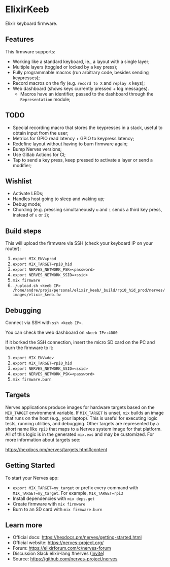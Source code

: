 # ElixirKeeb

Elixir keyboard firmware.

## Features

This firmware supports:

- Working like a standard keyboard, ie., a layout with a single layer;
- Multiple layers (toggled or locked by a key press);
- Fully programmable macros (run arbitrary code, besides sending keypresses);
- Record macros on the fly (e.g. `record to X` and `replay X` keys);
- Web dashboard (shows keys currently pressed + log messages).
    * Macros have an identifier, passed to the dashboard through the `Representation` module;

## TODO

- Special recording macro that stores the keypresses in a stack, useful to obtain input from the user;
- Metrics for GPIO read latency + GPIO to keypress latency;
- Redefine layout without having to burn firmware again;
- Bump Nerves versions;
- Use Gitlab Actions for CI;
- Tap to send a key press, keep pressed to activate a layer or send a modifier;

## Wishlist

- Activate LEDs;
- Handles host going to sleep and waking up;
- Debug mode;
- Chording (e.g. pressing simultaneously `u` and `i` sends a third key press, instead of `u` or `i`);

## Build steps

This will upload the firmware via SSH (check your keyboard IP on your router):

1. `export MIX_ENV=prod`
2. `export MIX_TARGET=rpi0_hid`
3. `export NERVES_NETWORK_PSK=<password>`
4. `export NERVES_NETWORK_SSID=<ssid>`
5. `mix firmware`
6. `./upload.sh <keeb IP> /home/andre/projs/personal/elixir_keeb/_build/rpi0_hid_prod/nerves/images/elixir_keeb.fw`

## Debugging

Connect via SSH with `ssh <keeb IP>`.

You can check the web dashboard on `<keeb IP>:4000`

If it borked the SSH connection, insert the micro SD card on the PC and burn the firmware to it:

1. `export MIX_ENV=dev`
2. `export MIX_TARGET=rpi0_hid`
3. `export NERVES_NETWORK_SSID=<ssid>`
4. `export NERVES_NETWORK_PSK=<password>`
5. `mix firmware.burn`

## Targets

Nerves applications produce images for hardware targets based on the
`MIX_TARGET` environment variable. If `MIX_TARGET` is unset, `mix` builds an
image that runs on the host (e.g., your laptop). This is useful for executing
logic tests, running utilities, and debugging. Other targets are represented by
a short name like `rpi3` that maps to a Nerves system image for that platform.
All of this logic is in the generated `mix.exs` and may be customized. For more
information about targets see:

https://hexdocs.pm/nerves/targets.html#content

## Getting Started

To start your Nerves app:
  * `export MIX_TARGET=my_target` or prefix every command with
    `MIX_TARGET=my_target`. For example, `MIX_TARGET=rpi3`
  * Install dependencies with `mix deps.get`
  * Create firmware with `mix firmware`
  * Burn to an SD card with `mix firmware.burn`

## Learn more

  * Official docs: https://hexdocs.pm/nerves/getting-started.html
  * Official website: https://nerves-project.org/
  * Forum: https://elixirforum.com/c/nerves-forum
  * Discussion Slack elixir-lang #nerves ([Invite](https://elixir-slackin.herokuapp.com/))
  * Source: https://github.com/nerves-project/nerves
